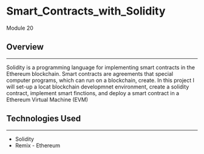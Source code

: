 # Smart_Contracts_with_Solidity
Module 20


## Overview
---

Solidity is a programming language for implementing smart contracts in the Ethereum blockchain. Smart contracts are agreements that special computer programs, which can run on a blockchain, create. In this project I will set-up a locat blockchain developmnet environment, create a solidity contract, implement smart finctions, and deploy a smart contract in a Ethereum Virtual Machine (EVM)

## Technologies Used
---

* Solidity
* Remix - Ethereum

